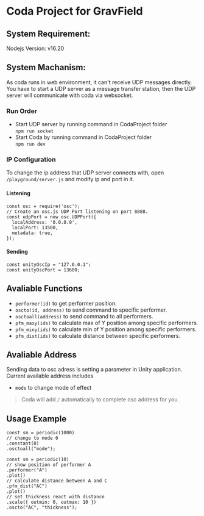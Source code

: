 # Coda Project for GravField

## System Requirement:
Nodejs Version: v16.20

## System Machanism:
As coda runs in web environment, it can't receive UDP messages directly. You have to start a UDP server as a message transfer station, then the UDP server will communicate with coda via websocket.

### Run Order
- Start UDP server by running command in CodaProject folder<br>
```npm run socket```
- Start Coda by running command in CodaProject folder<br>
```npm run dev```

### IP Configuration
To change the ip address that UDP server connects with, open ```/playground/server.js``` and modify ip and port in it.
#### Listening 
```
const osc = require('osc');
// Create an osc.js UDP Port listening on port 8888.
const udpPort = new osc.UDPPort({
  localAddress: '0.0.0.0',
  localPort: 13500,
  metadata: true,
});
```
#### Sending
```
const unityOscIp = "127.0.0.1";
const unityOscPort = 13600;
```

## Avaliable Functions
- ```performer(id)``` to get performer position. 
- ```oscto(id, address)``` to send command to specific performer.
- ```osctoall(address)``` to send command to all performers.
- ```pfm_maxy(ids)``` to calculate max of Y position among specific performers.
- ```pfm_miny(ids)``` to calculate min of Y position among specific performers.
- ```pfm_dist(ids)``` to calculate distance between specific performers.

## Avaliable Address
Sending data to osc adress is setting a parameter in Unity application. Current available address includes
- ```mode``` to change mode of effect

> Coda will add ```/``` automatically to complete osc address for you.

## Usage Example 

```
const sm = periodic(1000)
// change to mode 0
.constant(0)
.osctoall("mode");
```

```
const sm = periodic(10)
// show position of performer A
.performer("A")
.plot()
// calculate distance between A and C
.pfm_dist("AC")
.plot()
// set thickness react with distance
.scale({ outmin: 0, outmax: 10 })
.oscto("AC", "thickness");
```


